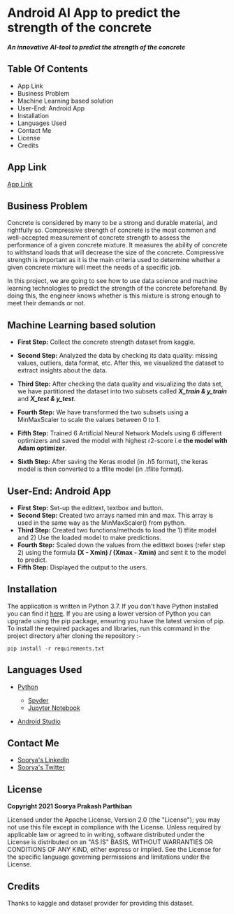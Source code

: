 # Android AI App to predict the strength of the concrete
***An innovative AI-tool to predict the strength of the concrete***

## Table Of Contents
* App Link
* Business Problem
* Machine Learning based solution
* User-End: Android App
* Installation
* Languages Used
* Contact Me
* License
* Credits


## App Link
[App Link](https://www.linkedin.com/feed/update/urn:li:activity:6777141197023670272/)


## Business Problem
Concrete is considered by many to be a strong and durable material, and rightfully so. Compressive strength of concrete is the most common and well-accepted measurement of concrete strength to assess the performance of a given concrete mixture. It measures the ability of concrete to withstand loads that will decrease the size of the concrete. Compressive strength is important as it is the main criteria used to determine whether a given concrete mixture will meet the needs of a specific job.

In this project, we are going to see how to use data science and machine learning technologies to predict the strength of the concrete beforehand. By doing this, the engineer knows whether is this mixture is strong enough to meet their demands or not.


## Machine Learning based solution
 * **First Step:** Collect the concrete strength dataset from kaggle.
 * **Second Step:** Analyzed the data by checking its data quality: missing values, outliers, data format, etc. After this, we visualized the dataset to extract insights about the data.
 * **Third Step:** After checking the data quality and visualizing the data set, we have partitioned the dataset into two subsets called ***X_train & y_train*** and ***X_test & y_test***.
 * **Fourth Step:** We have transformed the two subsets using a MinMaxScaler to scale the values between 0 to 1.   
 * **Fifth Step:** Trained 6 Artificial Neural Network Models using 6 different optimizers and saved the model with highest r2-score i.e **the model with Adam optimizer**.
 
 * **Sixth Step:** After saving the Keras model (in .h5 format), the keras model is then converted to a tflite model (in .tflite format).
 
## User-End: Android App
 * **First Step:** Set-up the edittext, textbox and button.
 * **Second Step:** Created two arrays named min and max. This array is used in the same way as the MinMaxScaler() from python.
 * **Third Step:** Created two functions/methods to load the 1) tflite model and 2) Use the loaded model to make predictions.
 * **Fourth Step:** Scaled down the values from the edittext boxes (refer step 2)  using the formula **(X - Xmin) / (Xmax - Xmin)** and sent it to the model to predict.
 * **Fifth Step:** Displayed the output to the users.


## Installation
The application is written in Python 3.7. If you don't have Python installed you can find it [here](https://www.python.org/). If you are using a lower version of Python you can upgrade using the pip package, ensuring you have the latest version of pip. To install the required packages and libraries, run this command in the project directory after cloning the repository :-

```
pip install -r requirements.txt
```

## Languages Used
* [Python](https://www.python.org/)
  * [Spyder](https://www.spyder-ide.org/)
  * [Jupyter Notebook](https://jupyter.org/)
  
* [Android Studio](https://developer.android.com/studio)


## Contact Me
* [Soorya's LinkedIn](https://www.linkedin.com/in/sooryaprakashparthiban/)
* [Soorya's Twitter](https://twitter.com/Drdataspp)


## License
**Copyright 2021 Soorya Prakash Parthiban**

Licensed under the Apache License, Version 2.0 (the "License"); you may not use this file except in compliance with the License. Unless required by applicable law or agreed to in writing, software distributed under the License is distributed on an "AS IS" BASIS, WITHOUT WARRANTIES OR CONDITIONS OF ANY KIND, either express or implied. See the License for the specific language governing permissions and limitations under the License.


## Credits
Thanks to kaggle and dataset provider for providing this dataset.

